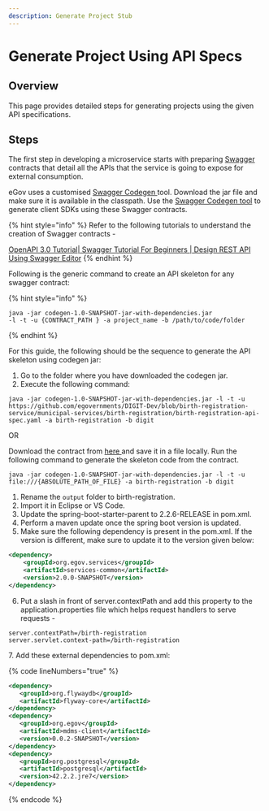 ```yaml
---
description: Generate Project Stub
---
```


# Generate Project Using API Specs

## **Overview**

This page provides detailed steps for generating projects using the given API specifications.

## **Steps**&#x20;

The first step in developing a microservice starts with preparing [Swagger ](https://swagger.io/docs/specification/2-0/what-is-swagger/)contracts that detail all the APIs that the service is going to expose for external consumption.

eGov uses a customised [Swagger Codegen ](https://github.com/egovernments/Digit-Core/blob/codegen-openapi-3.0/accelerators/codegen/codegen-RELEASE-1.0.jar)tool. Download the jar file and make sure it is available in the classpath. Use the [Swagger Codegen tool](https://github.com/egovernments/Digit-Core/blob/codegen-openapi-3.0/accelerators/codegen/codegen-RELEASE-1.0.jar) to generate client SDKs using these Swagger contracts.&#x20;

{% hint style="info" %}
Refer to the following tutorials to understand the creation of Swagger contracts -&#x20;

[OpenAPI 3.0 Tutorial| Swagger Tutorial For Beginners | Design REST API Using Swagger Editor](https://youtu.be/mViFmjcDOoA)&#x20;
{% endhint %}

Following is the generic command to create an API skeleton for any swagger contract:

{% hint style="info" %}
```
java -jar codegen-1.0-SNAPSHOT-jar-with-dependencies.jar 
-l -t -u {CONTRACT_PATH } -a project_name -b /path/to/code/folder
```
{% endhint %}

For this guide, the following should be the sequence to generate the API skeleton using codegen jar:

1. Go to the folder where you have downloaded the codegen jar.
2. Execute the following command:

```
java -jar codegen-1.0-SNAPSHOT-jar-with-dependencies.jar -l -t -u https://github.com/egovernments/DIGIT-Dev/blob/birth-registration-service/municipal-services/birth-registration/birth-registration-api-spec.yaml -a birth-registration -b digit
```

OR

Download the contract from [here ](https://github.com/egovernments/DIGIT-Dev/blob/birth-registration-service/municipal-services/birth-registration/birth-registration-api-spec.yaml)and save it in a file locally. Run the following command to generate the skeleton code from the contract.

```
java -jar codegen-1.0-SNAPSHOT-jar-with-dependencies.jar -l -t -u file:///{ABSOLUTE_PATH_OF_FILE} -a birth-registration -b digit
```

1. Rename the `output` folder to birth-registration.&#x20;
2. Import it in Eclipse or VS Code.
3. Update the spring-boot-starter-parent to 2.2.6-RELEASE in pom.xml.&#x20;
4. Perform a maven update once the spring boot version is updated.&#x20;
5. Make sure the following dependency is present in the pom.xml. If the version is different, make sure to update it to the version given below:&#x20;

```xml
<dependency>
	<groupId>org.egov.services</groupId>
	<artifactId>services-common</artifactId>
	<version>2.0.0-SNAPSHOT</version>
</dependency>
```

6. Put a slash in front of server.contextPath and add this property to the application.properties file which helps request handlers to serve requests -

```
server.contextPath=/birth-registration
server.servlet.context-path=/birth-registration
```

&#x20;7\. Add these external dependencies to pom.xml:

{% code lineNumbers="true" %}
```xml
<dependency>
   <groupId>org.flywaydb</groupId>
   <artifactId>flyway-core</artifactId>
</dependency>
<dependency>
   <groupId>org.egov</groupId>
   <artifactId>mdms-client</artifactId>
   <version>0.0.2-SNAPSHOT</version>
</dependency>
<dependency>
   <groupId>org.postgresql</groupId>
   <artifactId>postgresql</artifactId>
   <version>42.2.2.jre7</version>
</dependency>
```
{% endcode %}

